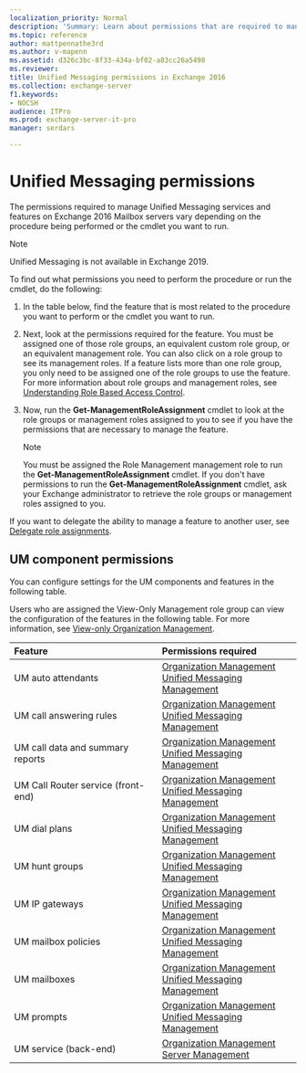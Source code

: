 ```yaml
---
localization_priority: Normal
description: 'Summary: Learn about permissions that are required to manage Unified Messaging services and features in Exchange Server 2016.'
ms.topic: reference
author: mattpennathe3rd
ms.author: v-mapenn
ms.assetid: d326c3bc-8f33-434a-bf02-a83cc26a5498
ms.reviewer:
title: Unified Messaging permissions in Exchange 2016
ms.collection: exchange-server
f1.keywords:
- NOCSH
audience: ITPro
ms.prod: exchange-server-it-pro
manager: serdars

---
```


# Unified Messaging permissions

The permissions required to manage Unified Messaging services and features on Exchange 2016 Mailbox servers vary depending on the procedure being performed or the cmdlet you want to run.

> [!NOTE]
> Unified Messaging is not available in Exchange 2019.

To find out what permissions you need to perform the procedure or run the cmdlet, do the following:

1. In the table below, find the feature that is most related to the procedure you want to perform or the cmdlet you want to run.

2. Next, look at the permissions required for the feature. You must be assigned one of those role groups, an equivalent custom role group, or an equivalent management role. You can also click on a role group to see its management roles. If a feature lists more than one role group, you only need to be assigned one of the role groups to use the feature. For more information about role groups and management roles, see [Understanding Role Based Access Control](https://technet.microsoft.com/library/dd298183.aspx).

3. Now, run the **Get-ManagementRoleAssignment** cmdlet to look at the role groups or management roles assigned to you to see if you have the permissions that are necessary to manage the feature.

    > [!NOTE]
    > You must be assigned the Role Management management role to run the **Get-ManagementRoleAssignment** cmdlet. If you don't have permissions to run the **Get-ManagementRoleAssignment** cmdlet, ask your Exchange administrator to retrieve the role groups or management roles assigned to you.

If you want to delegate the ability to manage a feature to another user, see [Delegate role assignments](https://docs.microsoft.com/exchange/delegate-role-assignments-exchange-2013-help).

## UM component permissions

You can configure settings for the UM components and features in the following table.

Users who are assigned the View-Only Management role group can view the configuration of the features in the following table. For more information, see [View-only Organization Management](https://docs.microsoft.com/exchange/view-only-organization-management-exchange-2013-help).

|**Feature**|**Permissions required**|
|:-----|:-----|
|UM auto attendants|[Organization Management](https://docs.microsoft.com/exchange/organization-management-exchange-2013-help) <br/> [Unified Messaging Management](https://technet.microsoft.com/library/c91f0387-615c-4a1d-87d4-133ddac1e407.aspx)|
|UM call answering rules|[Organization Management](https://docs.microsoft.com/exchange/organization-management-exchange-2013-help) <br/> [Unified Messaging Management](https://technet.microsoft.com/library/c91f0387-615c-4a1d-87d4-133ddac1e407.aspx)|
|UM call data and summary reports|[Organization Management](https://docs.microsoft.com/exchange/organization-management-exchange-2013-help) <br/> [Unified Messaging Management](https://technet.microsoft.com/library/c91f0387-615c-4a1d-87d4-133ddac1e407.aspx)|
|UM Call Router service (front-end)|[Organization Management](https://docs.microsoft.com/exchange/organization-management-exchange-2013-help) <br/> [Unified Messaging Management](https://technet.microsoft.com/library/c91f0387-615c-4a1d-87d4-133ddac1e407.aspx)|
|UM dial plans|[Organization Management](https://docs.microsoft.com/exchange/organization-management-exchange-2013-help) <br/> [Unified Messaging Management](https://technet.microsoft.com/library/c91f0387-615c-4a1d-87d4-133ddac1e407.aspx)|
|UM hunt groups|[Organization Management](https://docs.microsoft.com/exchange/organization-management-exchange-2013-help) <br/> [Unified Messaging Management](https://technet.microsoft.com/library/c91f0387-615c-4a1d-87d4-133ddac1e407.aspx)|
|UM IP gateways|[Organization Management](https://docs.microsoft.com/exchange/organization-management-exchange-2013-help) <br/> [Unified Messaging Management](https://technet.microsoft.com/library/c91f0387-615c-4a1d-87d4-133ddac1e407.aspx)|
|UM mailbox policies|[Organization Management](https://docs.microsoft.com/exchange/organization-management-exchange-2013-help) <br/> [Unified Messaging Management](https://technet.microsoft.com/library/c91f0387-615c-4a1d-87d4-133ddac1e407.aspx)|
|UM mailboxes|[Organization Management](https://docs.microsoft.com/exchange/organization-management-exchange-2013-help) <br/> [Unified Messaging Management](https://technet.microsoft.com/library/c91f0387-615c-4a1d-87d4-133ddac1e407.aspx)|
|UM prompts|[Organization Management](https://docs.microsoft.com/exchange/organization-management-exchange-2013-help) <br/> [Unified Messaging Management](https://technet.microsoft.com/library/c91f0387-615c-4a1d-87d4-133ddac1e407.aspx)|
|UM service (back-end)|[Organization Management](https://docs.microsoft.com/exchange/organization-management-exchange-2013-help) <br/> [Server Management](https://technet.microsoft.com/library/30cbc4de-adb3-42e8-922f-7661095bdb8c.aspx)|
